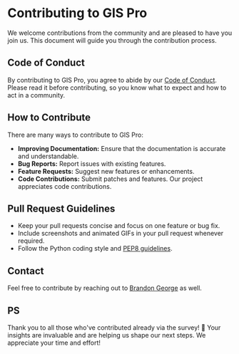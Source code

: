 # Contributing to GIS Pro

We welcome contributions from the community and are pleased to have you join us. This document will guide you through the contribution process.

## Code of Conduct

By contributing to GIS Pro, you agree to abide by our [Code of Conduct](https://www.gisci.org/Ethics/Code-of-Ethics). Please read it before contributing, so you know what to expect and how to act in a community.

## How to Contribute

There are many ways to contribute to GIS Pro:

- **Improving Documentation:** Ensure that the documentation is accurate and understandable.
- **Bug Reports:** Report issues with existing features.
- **Feature Requests:** Suggest new features or enhancements.
- **Code Contributions:** Submit patches and features. Our project appreciates code contributions.

## Pull Request Guidelines
- Keep your pull requests concise and focus on one feature or bug fix.
- Include screenshots and animated GIFs in your pull request whenever required.
- Follow the Python coding style and [PEP8 guidelines](https://www.python.org/dev/peps/pep-0008/).

## Contact
Feel free to contribute by reaching out to [Brandon George](https://www.github.com/brandonjgeo) as well.

## PS
Thank you to all those who've contributed already via the survey! 🙏 Your insights are invaluable and are helping us shape our next steps. We appreciate your time and effort!
